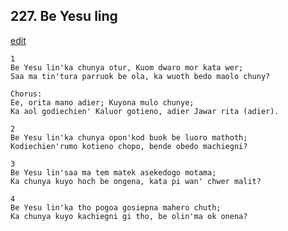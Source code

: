 
## 227.  Be Yesu ling
[edit](https://docs.google.com/document/d/1VWRMuB9iJEmQ4m1DpWitanTsBt4qYsjn/edit?mode=html)



    1
    Be Yesu lin'ka chunya otur, Kuom dwaro mor kata wer;
    Saa ma tin'tura parruok be ola, ka wuoth bedo maolo chuny?

    Chorus:
    Ee, orita mano adier; Kuyona mulo chunye;
    Ka aol godiechien' Kaluor gotieno, adier Jawar rita (adier).

    2
    Be Yesu lin'ka chunya opon'kod buok be luoro mathoth;
    Kodiechien'rumo kotieno chopo, bende obedo machiegni?

    3
    Be Yesu lin'saa ma tem matek asekedogo motama;
    Ka chunya kuyo hoch be ongena, kata pi wan' chwer malit?

    4
    Be Yesu lin'ka tho pogoa gosiepna mahero chuth;
    Ka chunya kuyo kachiegni gi tho, be olin'ma ok onena?

